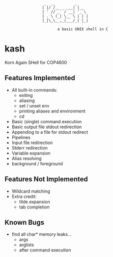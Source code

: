 ```
                  _  __         _     
                 | |/ /__ _ ___| |__  
                 | ' // _` / __| '_ \ 
                 | . \ (_| \__ \ | | |
                 |_|\_\__,_|___/_| |_|
                            
                        a basic UNIX shell in C
```

# kash
Korn Again SHell for COP4600

## Features Implemented

- All built-in commands:
    - exiting
    - aliasing
    - set / unset env
    - printing aliases and environment
    - cd
- Basic (single) command execution
- Basic output file stdout redirection
- Appending to a file for stdout redirect
- Pipelines
- Input file redirection
- Stderr redirection
- Variable expansion
- Alias resolving
- background / foreground

## Features Not Implemented

- Wildcard matching
- Extra credit:
    - tilde expansion
    - tab completion

## Known Bugs

- find all char* memory leaks...
    - args
    - arglists
    - after command execution
